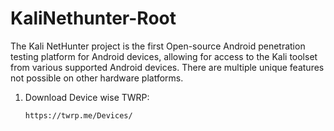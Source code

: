 # KaliNethunter-Root
The Kali NetHunter project is the first Open-source Android penetration testing platform for Android devices, allowing for access to the Kali toolset from various supported Android devices. There are multiple unique features not possible on other hardware platforms.


1. Download Device wise TWRP:

       https://twrp.me/Devices/
